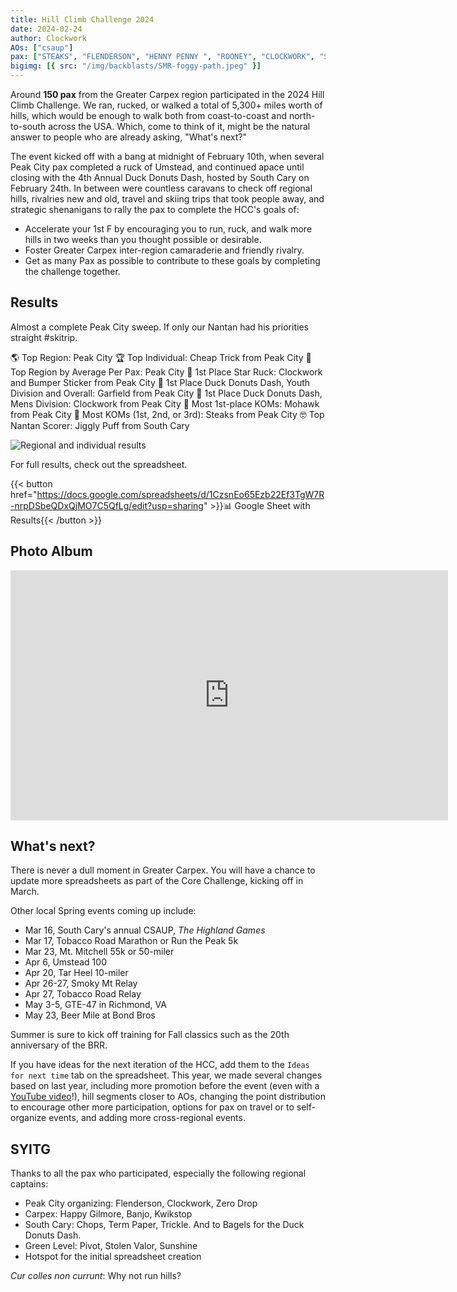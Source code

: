```yaml
---
title: Hill Climb Challenge 2024
date: 2024-02-24
author: Clockwork
AOs: ["csaup"]
pax: ["STEAKS", "FLENDERSON", "HENNY PENNY ", "ROONEY", "CLOCKWORK", "SOFTAIL", "CHEAP TRICK ", "ZERO DROP", "DECAL", "FLOPPY CRUST", "BUMPER STICKER", "THE JOKER", "ROAD RASH", "POI", "PIGGLY WIGGLY", "THEISMANN", "HAMM", "WATER WINGS ", "SOUR MASH", "CATARACTS ", "HAIL NAW", "REVERE ", "BIRDIE", "KANKI", "ZINFANDEL ", "I-BEAM", "LEFT CHEEK", "MR. SAFETY ", "IMP", "OLD MAID", "DADBOD", "RED RYDER", "MOHAWK", "TRIPLE LINDY", "FRANKLIN ", "QUITTER", "CHICKEN LITTLE ", "PHISHER MAN ", "SHOCKER", "YAHOO", "RAMSAY", "BIG RED", "GO FASTERS", "CHIQUITA BANANA", "HEADGEAR", "LUCKY CHARMS", "BINER", "ORPHAN", "GREEN EGGS", "QWERTY", "BUZZCUT", "OPEN CONCEPT", "EARHART ", "HEADROOM", "HOBBIT ", "SHORT CIRCUIT"]
bigimg: [{ src: "/img/backblasts/SMR-foggy-path.jpeg" }]
---
```


Around **150 pax** from the Greater Carpex region participated in the 2024 Hill Climb Challenge. We ran, rucked, or walked a total of 5,300+ miles worth of hills, which would be enough to walk both from coast-to-coast and north-to-south across the USA. Which, come to think of it, might be the natural answer to people who are already asking, "What's next?" 

The event kicked off with a bang at midnight of February 10th, when several Peak City pax completed a ruck of Umstead, and continued apace until closing with the 4th Annual Duck Donuts Dash, hosted by South Cary on February 24th. In between were countless caravans to check off regional hills, rivalries new and old, travel and skiing trips that took people away, and strategic shenanigans to rally the pax to complete the HCC's goals of:

* Accelerate your 1st F by encouraging you to run, ruck, and walk more hills in two weeks than you thought possible or desirable.
* Foster Greater Carpex inter-region camaraderie and friendly rivalry.
* Get as many Pax as possible to contribute to these goals by completing the challenge together.

## Results

Almost a complete Peak City sweep. If only our Nantan had his priorities straight #skitrip.

🌎 Top Region: Peak City
🏆 Top Individual: Cheap Trick from Peak City
🤝 Top Region by Average Per Pax: Peak City
🌟 1st Place Star Ruck: Clockwork and Bumper Sticker from Peak City
🦆 1st Place Duck Donuts Dash, Youth Division and Overall: Garfield from Peak City
🍩 1st Place Duck Donuts Dash, Mens Division: Clockwork from Peak City
🤴 Most 1st-place KOMs: Mohawk from Peak City
👑 Most KOMs (1st, 2nd, or 3rd): Steaks from Peak City
🤓 Top Nantan Scorer: Jiggly Puff from South Cary

![Regional and individual results](/img/backblasts/SMR-foggy-path.jpeg)

For full results, check out the spreadsheet.

{{< button href="https://docs.google.com/spreadsheets/d/1CzsnEo65Ezb22Ef3TgW7R-nrpDSbeQDxQjMO7C5QfLg/edit?usp=sharing" >}}📊 Google Sheet with Results{{< /button >}}

## Photo Album

<iframe src="https://albumizr.com/a/Jkqw" scrolling="no" frameborder="0" allowfullscreen width="700" height="400"></iframe>

## What's next?

There is never a dull moment in Greater Carpex. You will have a chance to update more spreadsheets as part of the Core Challenge, kicking off in March.

Other local Spring events coming up include:
* Mar 16, South Cary's annual CSAUP, _The Highland Games_
* Mar 17, Tobacco Road Marathon or Run the Peak 5k
* Mar 23, Mt. Mitchell 55k or 50-miler
* Apr 6, Umstead 100
* Apr 20, Tar Heel 10-miler
* Apr 26-27, Smoky Mt Relay
* Apr 27, Tobacco Road Relay
* May 3-5, GTE-47 in Richmond, VA
* May 23, Beer Mile at Bond Bros

Summer is sure to kick off training for Fall classics such as the 20th anniversary of the BRR.

If you have ideas for the next iteration of the HCC, add them to the `Ideas for next time` tab on the spreadsheet. This year, we made several changes based on last year, including more promotion before the event (even with a [YouTube video](https://youtu.be/9ygrF0aCjCw)!), hill segments closer to AOs, changing the point distribution to encourage other more participation, options for pax on travel or to self-organize events, and adding more cross-regional events.

## SYITG

Thanks to all the pax who participated, especially the following regional captains:
* Peak City organizing: Flenderson, Clockwork, Zero Drop
* Carpex: Happy Gilmore, Banjo, Kwikstop
* South Cary: Chops, Term Paper, Trickle. And to Bagels for the Duck Donuts Dash.
* Green Level: Pivot, Stolen Valor, Sunshine
* Hotspot for the initial spreadsheet creation

_Cur colles non currunt_: Why not run hills?